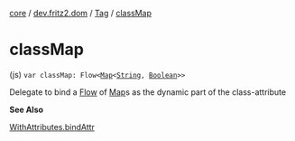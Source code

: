 [core](../../index.md) / [dev.fritz2.dom](../index.md) / [Tag](index.md) / [classMap](./class-map.md)

# classMap

(js) `var classMap: Flow<`[`Map`](https://kotlinlang.org/api/latest/jvm/stdlib/kotlin.collections/-map/index.html)`<`[`String`](https://kotlinlang.org/api/latest/jvm/stdlib/kotlin/-string/index.html)`, `[`Boolean`](https://kotlinlang.org/api/latest/jvm/stdlib/kotlin/-boolean/index.html)`>>`

Delegate to bind a [Flow](#) of [Map](https://kotlinlang.org/api/latest/jvm/stdlib/kotlin.collections/-map/index.html)s as the dynamic part of the class-attribute

**See Also**

[WithAttributes.bindAttr](../-with-attributes/bind-attr.md)


